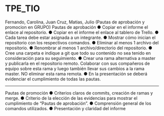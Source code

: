 # TPE_TIO

Fernando, Carolina, Juan Cruz, Matias, Julio
(Pautas de aprobación y promocion en GRUPO)
Pautas de aprobación
● Copiar en el informe el enlace al repositorio.
● Copiar en el informe el enlace al tablero de Trello.
● Cada tarea debe estar asignada a un integrante.
● Mostrar cómo inician el repositorio con los respectivos comandos.
● Eliminar al menos 1 archivo del repositorio.
● Renombrar al menos 1 archivo/directorio del repositorio.
● Cree una carpeta e indique a git que todo su contenido no sea tenido en
consideración para su seguimiento.
● Crear una rama alternativa a master y publicarla en el repositorio remoto.
Colaborar con sus compañeros de equipo sobre esta rama y luego también llevar
sus cambios a la rama master. NO eliminar esta rama remota.
● En la presentación se deberá evidenciar el cumplimiento de todas las pautas.

---

Pautas de promoción
● Criterios claros de commits, creación de ramas y merge.
● Criterio de la elección de las evidencias para mostrar el cumplimiento de “Pautas
de aprobación”.
● Comprensión general de los comandos utilizados.
● Presentación y claridad del informe
